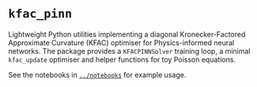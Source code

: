 # `kfac_pinn`

Lightweight Python utilities implementing a diagonal
Kronecker-Factored Approximate Curvature (KFAC) optimiser for
Physics-informed neural networks.  The package provides a
`KFACPINNSolver` training loop, a minimal `kfac_update` optimiser and
helper functions for toy Poisson equations.

See the notebooks in [`../notebooks`](../notebooks) for example usage.
